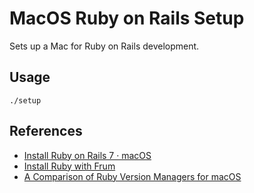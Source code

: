 # MacOS Ruby on Rails Setup

Sets up a Mac for Ruby on Rails development.

## Usage

```
./setup
```

## References

- [Install Ruby on Rails 7 · macOS](https://mac.install.guide/rubyonrails/index.html)
- [Install Ruby with Frum](https://mac.install.guide/ruby/14.html)
- [A Comparison of Ruby Version Managers for macOS](https://www.sitepoint.com/ruby-version-managers-macos/)
